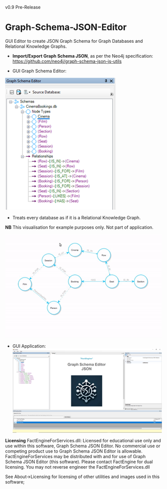 v0.9 Pre-Release

# Graph-Schema-JSON-Editor
GUI Editor to create JSON Graph Schema for Graph Databases and Relational Knowledge Graphs.

- **Import/Export Graph Schema JSON**, as per the Neo4j specification: https://github.com/neo4j/graph-schema-json-js-utils

- GUI Graph Schema Editor:

![Alt text](./Images/Screenshot-GraphSchemaEditor.png)

- Treats every database as if it is a Relational Knowledge Graph.

**NB** This visualisation for example purposes only. Not part of application.

![Alt text](./Images/Morphin-PGS-ERD-CinemaBookings-Advanced.gif)

- GUI Application:
![Alt text](./Images/Screenshot-MainForm.png)

**Licensing**
FactEngineForServices.dll: Licensed for educational use only and use within this software, Graph Schema JSON Editor. No commercial use or competing product use to Graph Schema JSON Editor is allowable. FactEngineForServices may be distributed with and for use of Graph Schema JSON Editor (this software). Please contact FactEngine for dual licensing. You may not reverse engineer the FactEngineForServices.dll

See About->Licensing for licensing of other utilities and images used in this software;
